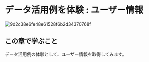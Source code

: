 # データ活用例を体験 : ユーザー情報

![9d2c38e6fe48e61528f6b2d34370768f](https://i.gyazo.com/9d2c38e6fe48e61528f6b2d34370768f.png)

## この章で学ぶこと

データ活用例の体験として、ユーザー情報を取得してみます。
